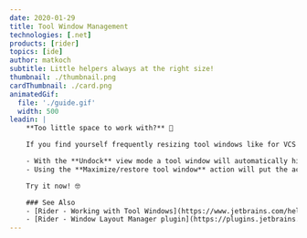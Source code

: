 ```yaml
---
date: 2020-01-29
title: Tool Window Management
technologies: [.net]
products: [rider]
topics: [ide]
author: matkoch
subtitle: Little helpers always at the right size!
thumbnail: ./thumbnail.png
cardThumbnail: ./card.png
animatedGif:
  file: './guide.gif'
  width: 500
leadin: |
    **Too little space to work with?** 🤨

    If you find yourself frequently resizing tool windows like for VCS or the terminal, then you should try one of the following:

    - With the **Undock** view mode a tool window will automatically hide as soon as it loses focus.
    - Using the **Maximize/restore tool window** action will put the active tool window at maximum available space, and will restore to the previous size on the second call.

    Try it now!️️ 🤓

    ### See Also
    - [Rider - Working with Tool Windows](https://www.jetbrains.com/help/rider/Tool_Windows.html)
    - [Rider - Window Layout Manager plugin](https://plugins.jetbrains.com/plugin/13005-window-layout-manager)
---
```

